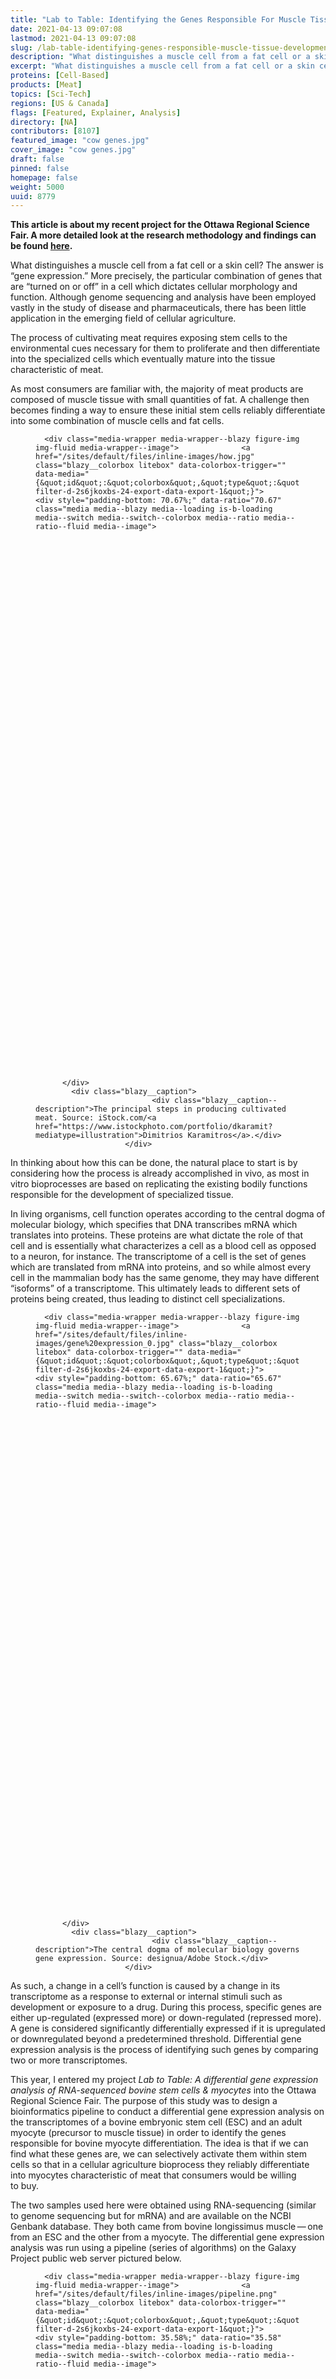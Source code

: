 ```yaml
---
title: "Lab to Table: Identifying the Genes Responsible For Muscle Tissue Development in Cows"
date: 2021-04-13 09:07:08
lastmod: 2021-04-13 09:07:08
slug: /lab-table-identifying-genes-responsible-muscle-tissue-development-cows
description: "What distinguishes a muscle cell from a fat cell or a skin cell? The answer is “gene expression.” Although genome sequencing and analysis has been employed vastly in the study of disease and pharmaceuticals, there has been little application in the emerging field of cellular agriculture."
excerpt: "What distinguishes a muscle cell from a fat cell or a skin cell? The answer is “gene expression.” Although genome sequencing and analysis has been employed vastly in the study of disease and pharmaceuticals, there has been little application in the emerging field of cellular agriculture."
proteins: [Cell-Based]
products: [Meat]
topics: [Sci-Tech]
regions: [US & Canada]
flags: [Featured, Explainer, Analysis]
directory: [NA]
contributors: [8107]
featured_image: "cow genes.jpg"
cover_image: "cow genes.jpg"
draft: false
pinned: false
homepage: false
weight: 5000
uuid: 8779
---
```

<p><strong>This article is about my recent project for the Ottawa Regional Science Fair. A more detailed look at the research methodology and findings can be found <a href="https://projectboard.world/ysc/project/lab-to-table-a-differential-gene-expression-analysis-of-rna-sequenced-bovine-stem-cells-myocytes-rzznm" target="_blank">here</a>.</strong></p>

<p>What distinguishes a muscle cell from a fat cell or a skin cell? The answer is “gene expression.” More precisely, the particular combination of genes that are “turned on or off” in a cell which dictates cellular morphology and function. Although genome sequencing and analysis have been employed vastly in the study of disease and pharmaceuticals, there has been little application in the emerging field of cellular agriculture.</p>

<p>The process of cultivating meat requires exposing stem cells to the environmental cues necessary for them to proliferate and then differentiate into the specialized cells which eventually mature into the tissue characteristic of meat.</p>

<p>As most consumers are familiar with, the majority of meat products are composed of muscle tissue with small quantities of fat. A challenge then becomes finding a way to ensure these initial stem cells reliably differentiate into some combination of muscle cells and fat cells.</p>

<figure class="figure">
  




      <div class="media-wrapper media-wrapper--blazy figure-img img-fluid media-wrapper--image">              <a href="/sites/default/files/inline-images/how.jpg" class="blazy__colorbox litebox" data-colorbox-trigger="" data-media="{&quot;id&quot;:&quot;colorbox&quot;,&quot;type&quot;:&quot;image&quot;,&quot;width&quot;:2048,&quot;height&quot;:1448,&quot;rel&quot;:&quot;blazy-filter-d-2s6jkoxbs-24-export-data-export-1&quot;}">      <div style="padding-bottom: 70.67%;" data-ratio="70.67" class="media media--blazy media--loading is-b-loading media--switch media--switch--colorbox media--ratio media--ratio--fluid media--image">
<img alt="The principal steps in producing cultivated meat" title="how.jpg" class="media__image media__element b-lazy img-fluid" data-entity-uuid="82967c6f-2163-4e3b-89cd-084f58c13edc" data-src="/sites/default/files/styles/1200x900_4_3/public/inline-images/how.jpg?itok=B1KmWE3N" src="data:image/svg+xml;charset=utf-8,%3Csvg%20xmlns%3D'http%3A%2F%2Fwww.w3.org%2F2000%2Fsvg'%20viewBox%3D'0%200%201200%20848'%2F%3E" width="1200" height="848" loading="lazy" typeof="foaf:Image" />
        <span class="media__icon media__icon--litebox"></span></div>
  </a>

                
          </div>  
            <div class="blazy__caption">
                              <div class="blazy__caption--description">The principal steps in producing cultivated meat. Source: iStock.com/<a href="https://www.istockphoto.com/portfolio/dkaramit?mediatype=illustration">Dimitrios Karamitros</a>.</div>
                        </div>
      


      
  </figure>

<p>In thinking about how this can be done, the natural place to start is by considering how the process is already accomplished in vivo, as most in vitro bioprocesses are based on replicating the existing bodily functions responsible for the development of specialized tissue.</p>

<p>In living organisms, cell function operates according to the central dogma of molecular biology, which specifies that DNA transcribes mRNA which translates into proteins. These proteins are what dictate the role of that cell and is essentially what characterizes a cell as a blood cell as opposed to a neuron, for instance. The transcriptome of a cell is the set of genes which are translated from mRNA into proteins, and so while almost every cell in the mammalian body has the same genome, they may have different “isoforms” of a transcriptome. This ultimately leads to different sets of proteins being created, thus leading to distinct cell specializations.</p>

<figure class="figure">
  




      <div class="media-wrapper media-wrapper--blazy figure-img img-fluid media-wrapper--image">              <a href="/sites/default/files/inline-images/gene%20expression_0.jpg" class="blazy__colorbox litebox" data-colorbox-trigger="" data-media="{&quot;id&quot;:&quot;colorbox&quot;,&quot;type&quot;:&quot;image&quot;,&quot;width&quot;:2048,&quot;height&quot;:1345,&quot;rel&quot;:&quot;blazy-filter-d-2s6jkoxbs-24-export-data-export-1&quot;}">      <div style="padding-bottom: 65.67%;" data-ratio="65.67" class="media media--blazy media--loading is-b-loading media--switch media--switch--colorbox media--ratio media--ratio--fluid media--image">
<img alt="The central dogma of molecular biology governs gene expression" title="gene expression_0.jpg" class="media__image media__element b-lazy img-fluid" data-entity-uuid="2ca3a7df-0bdd-4545-a274-4eb58e89ca2a" data-src="/sites/default/files/styles/1200x900_4_3/public/inline-images/gene%20expression_0.jpg?itok=15y2-lbO" src="data:image/svg+xml;charset=utf-8,%3Csvg%20xmlns%3D'http%3A%2F%2Fwww.w3.org%2F2000%2Fsvg'%20viewBox%3D'0%200%201200%20788'%2F%3E" width="1200" height="788" loading="lazy" typeof="foaf:Image" />
        <span class="media__icon media__icon--litebox"></span></div>
  </a>

                
          </div>  
            <div class="blazy__caption">
                              <div class="blazy__caption--description">The central dogma of molecular biology governs gene expression. Source: designua/Adobe Stock.</div>
                        </div>
      


      
  </figure>

<p>As such, a change in a cell’s function is caused by a change in its transcriptome as a response to external or internal stimuli such as development or exposure to a drug. During this process, specific genes are either up-regulated (expressed more) or down-regulated (repressed more). A gene is considered significantly differentially expressed if it is upregulated or downregulated beyond a predetermined threshold. Differential gene expression analysis is the process of identifying such genes by comparing two or more transcriptomes.</p>

<p>This year, I entered my project <em>Lab to Table: A differential gene expression analysis of RNA-sequenced bovine stem cells <span class="amp">&</span> myocytes</em> into the Ottawa Regional Science Fair. The purpose of this study was to design a bioinformatics pipeline to conduct a differential gene expression analysis on the transcriptomes of a bovine embryonic stem cell (ESC) and an adult myocyte (precursor to muscle tissue) in order to identify the genes responsible for bovine myocyte differentiation. The idea is that if we can find what these genes are, we can selectively activate them within stem cells so that in a cellular agriculture bioprocess they reliably differentiate into myocytes characteristic of meat that consumers would be willing to buy.</p>

<p>The two samples used here were obtained using RNA-sequencing (similar to genome sequencing but for mRNA) and are available on the NCBI Genbank database. They both came from bovine longissimus muscle — one from an ESC and the other from a myocyte. The differential gene expression analysis was run using a pipeline (series of algorithms) on the Galaxy Project public web server pictured below.</p>

<figure class="figure">
  




      <div class="media-wrapper media-wrapper--blazy figure-img img-fluid media-wrapper--image">              <a href="/sites/default/files/inline-images/pipeline.png" class="blazy__colorbox litebox" data-colorbox-trigger="" data-media="{&quot;id&quot;:&quot;colorbox&quot;,&quot;type&quot;:&quot;image&quot;,&quot;width&quot;:2019,&quot;height&quot;:718,&quot;rel&quot;:&quot;blazy-filter-d-2s6jkoxbs-24-export-data-export-1&quot;}">      <div style="padding-bottom: 35.58%;" data-ratio="35.58" class="media media--blazy media--loading is-b-loading media--switch media--switch--colorbox media--ratio media--ratio--fluid media--image">
<img alt="The pipeline used to conduct differential gene expression analysis" title="pipeline.png" class="media__image media__element b-lazy img-fluid" data-entity-uuid="5b48e769-7882-4b9a-9e06-50e0b996deb2" data-src="/sites/default/files/styles/1200x900_4_3/public/inline-images/pipeline.png?itok=FylxDSO_" src="data:image/svg+xml;charset=utf-8,%3Csvg%20xmlns%3D'http%3A%2F%2Fwww.w3.org%2F2000%2Fsvg'%20viewBox%3D'0%200%201200%20427'%2F%3E" width="1200" height="427" loading="lazy" typeof="foaf:Image" />
        <span class="media__icon media__icon--litebox"></span></div>
  </a>

                
          </div>  
            <div class="blazy__caption">
                              <div class="blazy__caption--description">The pipeline used to conduct differential gene expression analysis. Source: Avery Parkinson.</div>
                        </div>
      


      
  </figure>

<p>Running this pipeline and filtering the data resulted in 23 genes that were significantly differentially expressed: 10 of which were upregulated and 13 of which were downregulated over the process of development from a bovine ESC into a myocyte. These genes were then queried against the DAVID database which contains the functional annotation of genes across many organisms. Nine genes in particular stood out as being related to the development of muscle tissue.</p>

<p>In terms of next steps for this particular project, it would be useful to actually selectively upregulate or downregulate a subset of these genes within an ESC and monitor how the cell’s differentiation into a myocyte is impacted in practice. It would also be interesting to run a similar study regarding differentiation into adipocytes to further explore the possibility of creating cultivated products which have a balance of both tissue types. Comparing the gene analogs of different species of cows or the transcriptomes of cows raised on different diets would help to understand how the resulting modifications in gene expression influence organoleptic properties such as taste and texture of the resulting meat.</p>
